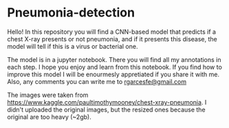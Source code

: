 # Pneumonia-detection

Hello! In this repository you will find a CNN-based model that predicts if a chest X-ray presents or not pneumonia, and if it presents this disease, the model will tell if this is a virus or bacterial one.

The model is in a jupyter notebook. There you will find all my annotations in each step. I hope you enjoy and learn from this notebook. If you find how to improve this model I will be enourmesly appretiated if you share it with me. Also, any comments you can write me to rgarcesfe@gmail.com

The images were taken from https://www.kaggle.com/paultimothymooney/chest-xray-pneumonia. I didn't uploaded the original images, but the resized ones because the original are too heavy (~2gb). 

